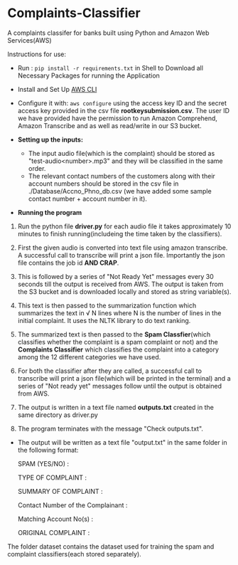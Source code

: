# Complaints-Classifier
A complaints classifer for banks built using Python and Amazon Web Services(AWS)

Instructions for use:
* Run : `pip install -r requirements.txt` in Shell to Download all Necessary Packages for running the Application
* Install and Set Up [AWS CLI](https://aws.amazon.com/cli/)
* Configure it with:
`aws configure`
using the access key ID and the secret access key provided in the csv file **rootkeysubmission.csv**. The user ID we have provided have the permission to run Amazon Comprehend, Amazon Transcribe and as well as read/write in our S3 bucket.

* **Setting up the inputs:**

  * The input audio file(which is the complaint) should be stored as "test-audio\<number\>.mp3" and they will be classified in the same order.
  * The relevant contact numbers of the customers along with their account numbers should be stored in the csv file in ./Database/Accno_Phno_db.csv (we have added some sample contact number + account number in it).

* **Running the program**
 
 1. Run the python file **driver.py** for each audio file it takes approximately 10 minutes to finish running(includeing the time taken by the classifiers).
 
 2. First the given audio is converted into text file using amazon transcribe. A successful call to transcribe will print a json file. Importantly the json file contains the job id **AND CRAP**.
 
 3. This is followed by a series of "Not Ready Yet" messages every 30 seconds till the output is received from AWS. The output is taken from the S3 bucket and is downloaded locally and stored as string variable(s).
 
 4. This text is then passed to the summarization function which summarizes the text in √ N lines where N is the number of lines in the initial complaint. It uses the NLTK library to do text ranking.
 
 5. The summarized text is then passed to the **Spam Classfier**(which classifies whether the complaint is a spam complaint or not) and the **Complaints Classifier** which classifies the complaint into a category among the 12 different categories we have used.
 
 6. For both the classifier after they are called, a successful call to transcribe will print a json file(which will be printed in the terminal) and a series of "Not ready yet" messages follow until the output is obtained from AWS.
 
 7. The output is written in a text file named **outputs.txt** created in the same directory as driver.py
 
 8. The program terminates with the message "Check outputs.txt".

* The output will be written as a text file "output.txt" in the same folder in the following format:
  
  SPAM (YES/NO) :
  
  TYPE OF COMPLAINT :
  
  SUMMARY OF COMPLAINT :
  
  Contact Number of the Complainant :
  
  Matching Account No(s) :
  
  ORIGINAL COMPLAINT :

The folder dataset contains the dataset used for training the spam and complaint classifiers(each stored separately).
